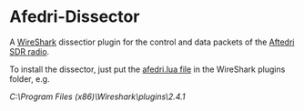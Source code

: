 # Afedri-Dissector
A [WireShark](https://www.wireshark.org/) dissectior plugin for the control and data packets of the [Aftedri SDR radio](https://www.afedri-sdr.com/).

To install the dissector, just put the [afedri.lua file](afedri.lua) in the WireShark plugins folder, e.g.

*C:\Program Files (x86)\Wireshark\plugins\2.4.1*
